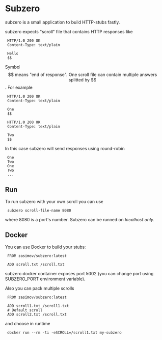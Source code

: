 Subzero
=======

subzero is a small application to build HTTP-stubs fastly.

subzero expects "scroll" file that contains HTTP responses like

     HTTP/1.0 200 OK
     Content-Type: text/plain

     Hello
     $$

Symbol $$ means "end of response". One scroll file can contain multiple answers
splitted by $$. For example


     HTTP/1.0 200 OK
     Content-Type: text/plain

     One
     $$

     HTTP/1.0 200 OK
     Content-Type: text/plain

     Two
     $$

In this case subzero will send responses using round-robin

     One
     Two
     One
     Two
     ...

Run
---

To run subzero with your own scroll you can use

     subzero scroll-file-name 8080

where 8080 is a port's number. Subzero can be runned on *localhost only*.


Docker
------

You can use Docker to build your stubs:

     FROM zasimov/subzero:latest

     ADD scroll.txt /scroll.txt

subzero docker container exposes port 5002 (you can change port using SUBZERO_PORT environment variable).

Also you can pack multiple scrolls 

     FROM zasimov/subzero:latest

     ADD scroll1.txt /scroll1.txt
     # Default scroll
     ADD scroll2.txt /scroll.txt


and choose in runtime

     docker run --rm -ti -eSCROLL=/scroll1.txt my-subzero
